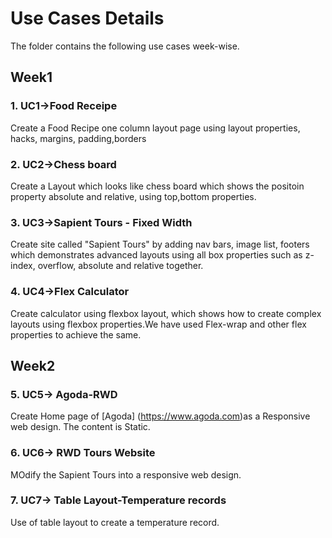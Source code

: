 # Use Cases Details
The folder contains the following use cases week-wise.

## Week1

### 1. UC1->Food Receipe
Create a Food Recipe one column layout page using layout properties,  hacks, margins, padding,borders

### 2. UC2->Chess board
Create a Layout which looks like chess board which shows the positoin property absolute and relative, using top,bottom properties.

### 3. UC3->Sapient Tours - Fixed Width
Create site called "Sapient Tours" by adding nav bars, image list, footers which demonstrates advanced layouts using all box properties such as z-index, overflow, absolute and relative together. 

### 4. UC4->Flex Calculator
Create calculator using flexbox layout, which shows how to create complex layouts using flexbox properties.We have used Flex-wrap and other flex properties to achieve the same.


## Week2

### 5. UC5-> Agoda-RWD
Create Home page of [Agoda] (https://www.agoda.com)as a Responsive web design. The content is Static.

### 6. UC6-> RWD Tours Website
MOdify the Sapient Tours into a responsive web design.

### 7. UC7-> Table Layout-Temperature records
Use of table layout to create  a temperature record.
